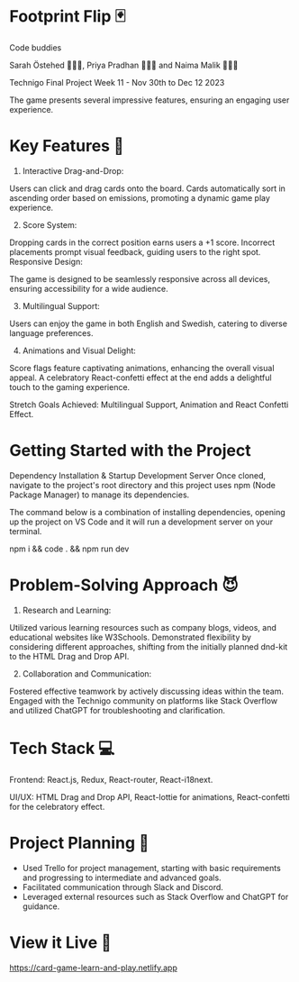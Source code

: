 # Footprint Flip 🃏

Code buddies

Sarah Östehed 👩🏻‍💻,  Priya Pradhan 👩🏻‍💻 and Naima Malik 👩🏻‍💻

Technigo Final Project Week 11 - Nov 30th to Dec 12 2023

The game presents several impressive features, ensuring an engaging user experience.

# Key Features 🙌

1. Interactive Drag-and-Drop:

Users can click and drag cards onto the board.
Cards automatically sort in ascending order based on emissions, promoting a dynamic game play experience.

2. Score System:

Dropping cards in the correct position earns users a +1 score.
Incorrect placements prompt visual feedback, guiding users to the right spot.
Responsive Design:

The game is designed to be seamlessly responsive across all devices, ensuring accessibility for a wide audience.

3. Multilingual Support:

Users can enjoy the game in both English and Swedish, catering to diverse language preferences.

4. Animations and Visual Delight:

Score flags feature captivating animations, enhancing the overall visual appeal.
A celebratory React-confetti effect at the end adds a delightful touch to the gaming experience.

Stretch Goals Achieved: Multilingual Support, Animation and React Confetti Effect.

# Getting Started with the Project

Dependency Installation & Startup Development Server
Once cloned, navigate to the project's root directory and this project uses npm (Node Package Manager) to manage its dependencies.

The command below is a combination of installing dependencies, opening up the project on VS Code and it will run a development server on your terminal.

npm i && code . && npm run dev


# Problem-Solving Approach 😈 

1. Research and Learning:

Utilized various learning resources such as company blogs, videos, and educational websites like W3Schools.
Demonstrated flexibility by considering different approaches, shifting from the initially planned dnd-kit to the HTML Drag and Drop API.

2. Collaboration and Communication:

Fostered effective teamwork by actively discussing ideas within the team.
Engaged with the Technigo community on platforms like Stack Overflow and utilized ChatGPT for troubleshooting and clarification.

# Tech Stack 💻

Frontend: React.js, Redux, React-router, React-i18next.

UI/UX: HTML Drag and Drop API, React-lottie for animations, React-confetti for the celebratory effect.

# Project Planning  📝

- Used Trello for project management, starting with basic requirements and progressing to intermediate and advanced goals.
- Facilitated communication through Slack and Discord.
- Leveraged external resources such as Stack Overflow and ChatGPT for guidance.

# View it Live 🎉

https://card-game-learn-and-play.netlify.app 